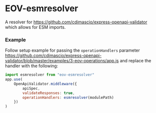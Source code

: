 # EOV-esmresolver

A resolver for <https://github.com/cdimascio/express-openapi-validator> which
allows for ESM imports.

### Example

Follow setup example for passing the `operationHandlers` parameter
<https://github.com/cdimascio/express-openapi-validator/blob/master/examples/3-eov-operations/app.js>
and replace the handler with the following:

```javascript
import esmresolver from "eov-esmresolver"
app.use(
    OpenApiValidator.middleware({
        apiSpec,
        validateResponses: true,
        operationHandlers: esmresolver(modulePath)
    })
)
```
